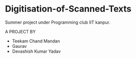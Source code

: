 Digitisation-of-Scanned-Texts
=============================

Summer project under Programming club IIT kanpur.

A PROJECT BY 
* Teekam Chand Mandan 
* Gaurav
* Devashish Kumar Yadav


